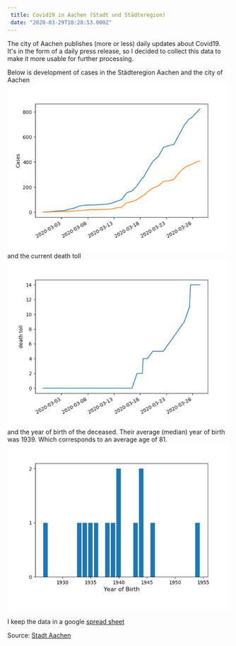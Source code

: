 ```yaml
--- 
 title: Covid19 in Aachen (Stadt und Städteregion) 
 date: "2020-03-29T10:28:53.000Z" 
--- 
```

The city of Aachen publishes (more or less) daily updates about Covid19. It's in the form of a daily press release, so I decided to collect this data to make it more usable for further processing.

Below is development of cases in the Städteregion Aachen and the city of Aachen
![Cases of Covid19](cases.png)and the current death toll
![Deaths from Covid19](deaths.png)and the year of birth of the deceased. Their average (median) year of birth was 1939. Which corresponds to an average age of 81.
![Year of Birth](year.png)

I keep the data in a google [spread sheet](https://docs.google.com/spreadsheets/d/1Th4GSgmTpX4GtcebVDzIfRuCOu2cSOc2WJCORHcCw-Y)


Source: [Stadt Aachen](http://www.aachen.de/DE/stadt_buerger/notfall_informationen/corona/aktuelles/pressemitteilungen/index.html)